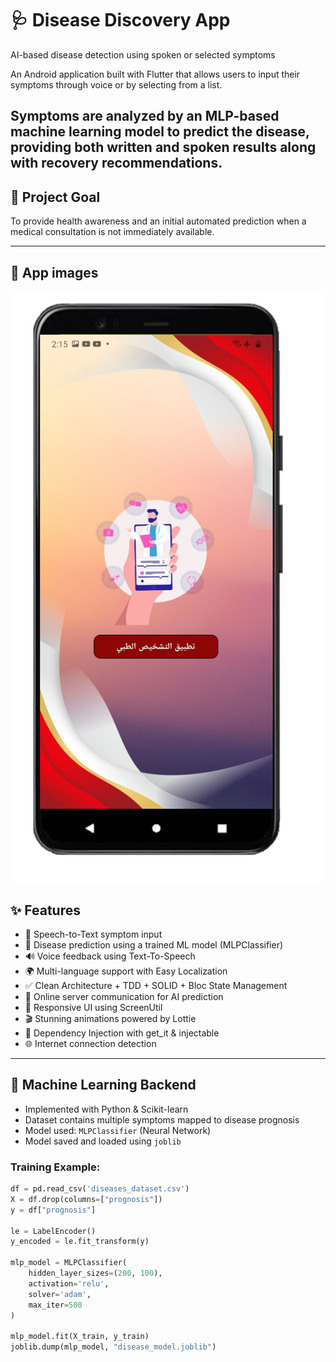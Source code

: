 # 🩺 Disease Discovery App

AI-based disease detection using spoken or selected symptoms

An Android application built with Flutter that allows users to input their symptoms through voice or by selecting from a list.

## Symptoms are analyzed by an MLP-based machine learning model to predict the disease, providing both written and spoken results along with recovery recommendations.

## 🎯 Project Goal

To provide health awareness and an initial automated prediction when a medical consultation is not immediately available.

---

## 📸 App images

![screenshot 1](assets/screenshots/1.png)

## ✨ Features

- 🎤 Speech-to-Text symptom input
- 🤖 Disease prediction using a trained ML model (MLPClassifier)
- 🔊 Voice feedback using Text-To-Speech
- 🌍 Multi-language support with Easy Localization
- ✅ Clean Architecture + TDD + SOLID + Bloc State Management
- 📡 Online server communication for AI prediction
- 📱 Responsive UI using ScreenUtil
- 🎬 Stunning animations powered by Lottie
- 🔌 Dependency Injection with get_it & injectable
- 🌐 Internet connection detection

---

## 🧠 Machine Learning Backend

- Implemented with Python & Scikit-learn
- Dataset contains multiple symptoms mapped to disease prognosis
- Model used: `MLPClassifier` (Neural Network)
- Model saved and loaded using `joblib`

### Training Example:

```python
df = pd.read_csv('diseases_dataset.csv')
X = df.drop(columns=["prognosis"])
y = df["prognosis"]

le = LabelEncoder()
y_encoded = le.fit_transform(y)

mlp_model = MLPClassifier(
    hidden_layer_sizes=(200, 100),
    activation='relu',
    solver='adam',
    max_iter=500
)

mlp_model.fit(X_train, y_train)
joblib.dump(mlp_model, "disease_model.joblib")

```
